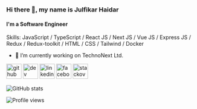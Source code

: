 ### Hi there 👋, my name is Julfikar Haidar
#### I'm a Software Engineer 

Skills: JavaScript / TypeScript / React JS  / Next JS / Vue JS /  Express JS / Redux / Redux-toolkit /  HTML / CSS / Tailwind / Docker

- 🔭 I’m currently working on TechnoNext Ltd. 


[<img src='https://cdn.jsdelivr.net/npm/simple-icons@3.0.1/icons/github.svg' alt='github' height='40'>](https://github.com/Julfikar-Haidar)  [<img src='https://cdn.jsdelivr.net/npm/simple-icons@3.0.1/icons/dev-dot-to.svg' alt='dev' height='40'>](https://dev.to/julfikarhaidar)  [<img src='https://cdn.jsdelivr.net/npm/simple-icons@3.0.1/icons/linkedin.svg' alt='linkedin' height='40'>](https://www.linkedin.com/in/julfikarhaidar6262)  [<img src='https://cdn.jsdelivr.net/npm/simple-icons@3.0.1/icons/facebook.svg' alt='facebook' height='40'>](https://www.facebook.com/julfikarhaidar6262)  [<img src='https://cdn.jsdelivr.net/npm/simple-icons@3.0.1/icons/stackoverflow.svg' alt='stackoverflow' height='40'>](https://stackoverflow.com/users/10132098/julfikar-haidar)  

![GitHub stats](https://github-readme-stats.vercel.app/api?username=Julfikar-Haidar&show_icons=true&count_private=true)  

![Profile views](https://gpvc.arturio.dev/Julfikar-Haidar)  
